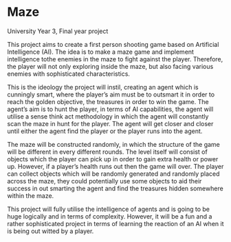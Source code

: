 # Maze
University Year 3, Final year project

This project aims to create a first person shooting game based on Artificial Intelligence (AI). The idea is to make a maze game and implement intelligence tothe enemies in the maze to fight against the player. Therefore, the player will not only exploring inside the maze, but also facing various enemies with sophisticated characteristics.

This is the ideology the project will instil, creating an agent which is cunningly smart, where the player’s aim must be to outsmart it in order to reach the golden objective, the treasures in order to win the game. The agent’s aim is to hunt the player, in terms of AI capabilities, the agent will utilise a sense think act methodology in which the agent will constantly scan the maze in hunt for the player. The agent will get closer and closer until either the agent find the player or the player runs into the agent.

The maze will be constructed randomly, in which the structure of the game will be different in every different rounds. The level itself will consist of objects which the player can pick up in order to gain extra health or power up. However, if a player’s health runs out then the game will over. The player can collect objects which will be randomly generated and randomly placed across the maze, they could potentially use some objects to aid their success in out smarting the agent and find the treasures hidden somewhere within the maze.

This project will fully utilise the intelligence of agents and is going to be huge logically and in terms of complexity. However, it will be a fun and a rather sophisticated project in terms of learning the reaction of an AI when it is being out witted by a player.

